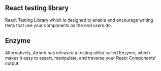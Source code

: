## React testing library

React Testing Library which is designed to enable and encourage writing tests that use your components as the end users do.

## Enzyme

Alternatively, Airbnb has released a testing utility called Enzyme, which makes it easy to assert, manipulate, and traverse your React Components’ output.
